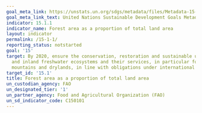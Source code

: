 ```yaml
---
goal_meta_link: https://unstats.un.org/sdgs/metadata/files/Metadata-15-01-01.pdf
goal_meta_link_text: United Nations Sustainable Development Goals Metadata (pdf 456kB)
indicator: 15.1.1
indicator_name: Forest area as a proportion of total land area
layout: indicator
permalink: /15-1-1/
reporting_status: notstarted
goal: '15'
target: By 2020, ensure the conservation, restoration and sustainable use of terrestrial
  and inland freshwater ecosystems and their services, in particular forests, wetlands,
  mountains and drylands, in line with obligations under international agreements
target_id: '15.1'
title: Forest area as a proportion of total land area
un_custodian_agency: FAO
un_designated_tier: '1'
un_partner_agency: Food and Agricultural Organization (FAO)
un_sd_indicator_code: C150101
---
```

